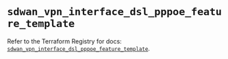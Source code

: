 # `sdwan_vpn_interface_dsl_pppoe_feature_template`

Refer to the Terraform Registry for docs: [`sdwan_vpn_interface_dsl_pppoe_feature_template`](https://registry.terraform.io/providers/ciscodevnet/sdwan/0.8.0/docs/resources/vpn_interface_dsl_pppoe_feature_template).
